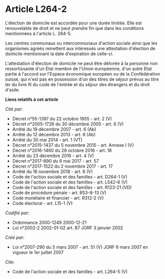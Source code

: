 # Article L264-2

L'élection de domicile est accordée pour une durée limitée. Elle est renouvelable de droit et ne peut prendre fin que dans
les conditions mentionnées à l'article L. 264-5.

Les centres communaux ou intercommunaux d'action sociale ainsi que les organismes agréés remettent aux intéressés une
attestation d'élection de domicile mentionnant la date d'expiration de celle-ci.

L'attestation d'élection de domicile ne peut être délivrée à la personne non ressortissante d'un Etat membre de l'Union
européenne, d'un autre Etat partie à l'accord sur l'Espace économique européen ou de la Confédération suisse, qui n'est pas
en possession d'un des titres de séjour prévus au titre Ier du livre III du code de l'entrée et du séjour des étrangers et du
droit d'asile.

**Liens relatifs à cet article**

_Cité par_:

  - Décret n°55-1397 du 22 octobre 1955 - art. 2 (V)
  - Décret n°2005-1726 du 30 décembre 2005 - art. 6 (V)
  - Arrêté du 19 décembre 2007 - art. 6 (Ab)
  - Arrêté du 12 décembre 2013 - art. 6 (Ab)
  - Arrêté du 30 mai 2014 - art. 1 (VT)
  - Décret n°2015-1437 du 5 novembre 2015 - art. Annexe I (V)
  - Décret n°2016-1460 du 28 octobre 2016 - art. 18
  - Arrêté du 23 décembre 2016 - art. 4 (V)
  - Décret n°2017-890 du 6 mai 2017 - art. 57
  - Décret n°2017-1522 du 2 novembre 2017 - art. 17
  - Arrêté du 16 novembre 2018 - art. 6 (V)
  - Code de l'action sociale et des familles - art. D264-1 (V)
  - Code de l'action sociale et des familles - art. L542-6 (V)
  - Code de l'action sociale et des familles - art. R123-21 (VD)
  - Code de procédure pénale - art. R53-8-13 (V)
  - Code monétaire et financier - art. R312-2 (V)
  - Code électoral - art. L15-1 (V)

_Codifié par_:

  - Ordonnance 2000-1249 2000-12-21
  - Loi n°2002-2 2002-01-02 art. 87 JORF 3 janvier 2002

_Créé par_:

  - Loi n°2007-290 du 5 mars 2007 - art. 51 (V) JORF 6 mars 2007 en vigueur le 1er juillet 2007

_Cite_:

  - Code de l'action sociale et des familles - art. L264-5 (V)
